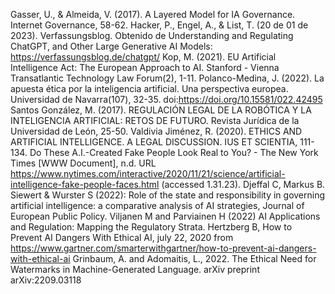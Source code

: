 Gasser, U., & Almeida, V. (2017). A Layered Model for IA Governance. Internet Governance, 58-62.
Hacker, P., Engel, A., & List, T. (20 de 01 de 2023). Verfassungsblog. Obtenido de Understanding and Regulating ChatGPT, and Other Large Generative AI Models: https://verfassungsblog.de/chatgpt/
Kop, M. (2021). EU Artificial Intelligence Act: The European Approach to AI. Stanford - Vienna Transatlantic Technology Law Forum(2), 1-11.
Polanco-Medina, J. (2022). La apuesta ética por la inteligencia artificial. Una perspectiva europea. Universidad de Navarra(107), 32-35. doi:https://doi.org/10.15581/022.42495
Santos González, M. (2017). REGULACIÓN LEGAL DE LA ROBÓTICA Y LA INTELIGENCIA ARTIFICIAL: RETOS DE FUTURO. Revista Jurídica de la Universidad de León, 25-50.
Valdivia Jiménez, R. (2020). ETHICS AND ARTIFICIAL INTELLIGENCE. A LEGAL DISCUSSION. IUS ET SCIENTIA, 111-134.
Do These A.I.-Created Fake People Look Real to You? - The New York Times [WWW Document], n.d. URL https://www.nytimes.com/interactive/2020/11/21/science/artificial-intelligence-fake-people-faces.html (accessed 1.31.23).
Djeffal C, Markus B. Siewert & Wurster S (2022): Role of the state and responsibility in governing artificial intelligence: a comparative analysis of AI strategies, Journal of European Public Policy.
Viljanen M and Parviainen H (2022) AI Applications and Regulation: Mapping the Regulatory Strata.
Hertzberg B, How to Prevent AI Dangers With Ethical AI, july 22, 2020 from https://www.gartner.com/smarterwithgartner/how-to-prevent-ai-dangers-with-ethical-ai
Grinbaum, A. and Adomaitis, L., 2022. The Ethical Need for Watermarks in Machine-Generated Language. arXiv preprint arXiv:2209.03118
